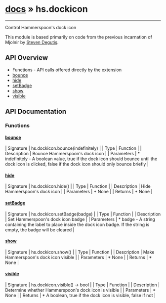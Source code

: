 # [docs](index.md) » hs.dockicon
---

Control Hammerspoon's dock icon

This module is based primarily on code from the previous incarnation of Mjolnir by [Steven Degutis](https://github.com/sdegutis/).

## API Overview
* Functions - API calls offered directly by the extension
* [bounce](#bounce)
* [hide](#hide)
* [setBadge](#setBadge)
* [show](#show)
* [visible](#visible)

## API Documentation

### Functions

#### [bounce](#bounce)
| Signature   | hs.dockicon.bounce(indefinitely)  |
| Type        | Function |
| Description | Bounce Hammerspoon's dock icon |
| Parameters |  * indefinitely - A boolean value, true if the dock icon should bounce until the dock icon is clicked, false if the dock icon should only bounce briefly | 
#### [hide](#hide)
| Signature   | hs.dockicon.hide()  |
| Type        | Function |
| Description | Hide Hammerspoon's dock icon |
| Parameters |  * None | | Returns |  * None | 
#### [setBadge](#setBadge)
| Signature   | hs.dockicon.setBadge(badge)  |
| Type        | Function |
| Description | Set Hammerspoon's dock icon badge |
| Parameters |  * badge - A string containing the label to place inside the dock icon badge. If the string is empty, the badge will be cleared | 
#### [show](#show)
| Signature   | hs.dockicon.show()  |
| Type        | Function |
| Description | Make Hammerspoon's dock icon visible |
| Parameters |  * None | | Returns |  * None | 
#### [visible](#visible)
| Signature   | hs.dockicon.visible() -> bool  |
| Type        | Function |
| Description | Determine whether Hammerspoon's dock icon is visible |
| Parameters |  * None | | Returns |  * A boolean, true if the dock icon is visible, false if not | 